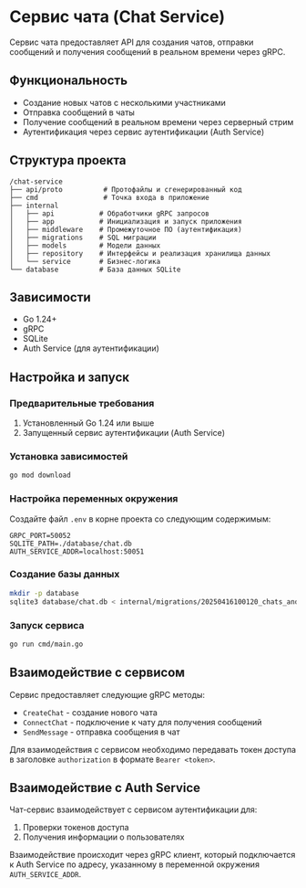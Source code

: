 # Сервис чата (Chat Service)

Сервис чата предоставляет API для создания чатов, отправки сообщений и получения сообщений в реальном времени через gRPC.

## Функциональность

- Создание новых чатов с несколькими участниками
- Отправка сообщений в чаты
- Получение сообщений в реальном времени через серверный стрим
- Аутентификация через сервис аутентификации (Auth Service)

## Структура проекта

```
/chat-service
├── api/proto          # Протофайлы и сгенерированный код
├── cmd                # Точка входа в приложение
├── internal
│   ├── api           # Обработчики gRPC запросов
│   ├── app           # Инициализация и запуск приложения
│   ├── middleware    # Промежуточное ПО (аутентификация)
│   ├── migrations    # SQL миграции
│   ├── models        # Модели данных
│   ├── repository    # Интерфейсы и реализация хранилища данных
│   └── service       # Бизнес-логика
└── database          # База данных SQLite
```

## Зависимости

- Go 1.24+
- gRPC
- SQLite
- Auth Service (для аутентификации)

## Настройка и запуск

### Предварительные требования

1. Установленный Go 1.24 или выше
2. Запущенный сервис аутентификации (Auth Service)

### Установка зависимостей

```bash
go mod download
```

### Настройка переменных окружения

Создайте файл `.env` в корне проекта со следующим содержимым:

```
GRPC_PORT=50052
SQLITE_PATH=./database/chat.db
AUTH_SERVICE_ADDR=localhost:50051
```

### Создание базы данных

```bash
mkdir -p database
sqlite3 database/chat.db < internal/migrations/20250416100120_chats_and_messages.sql
```

### Запуск сервиса

```bash
go run cmd/main.go
```

## Взаимодействие с сервисом

Сервис предоставляет следующие gRPC методы:

- `CreateChat` - создание нового чата
- `ConnectChat` - подключение к чату для получения сообщений
- `SendMessage` - отправка сообщения в чат

Для взаимодействия с сервисом необходимо передавать токен доступа в заголовке `authorization` в формате `Bearer <token>`.

## Взаимодействие с Auth Service

Чат-сервис взаимодействует с сервисом аутентификации для:

1. Проверки токенов доступа
2. Получения информации о пользователях

Взаимодействие происходит через gRPC клиент, который подключается к Auth Service по адресу, указанному в переменной окружения `AUTH_SERVICE_ADDR`.
